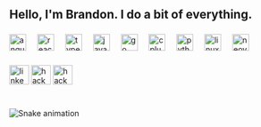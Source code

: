<h2 align="left">Hello, I'm Brandon.   I do a bit of everything.</h2>

###

<!-- <div align="left"> -->
<!--   <img src="https://github-readme-stats.vercel.app/api/top-langs?username=gregoriB&locale=en&hide_title=false&layout=compact&card_width=320&langs_count=5&theme=dracula&hide_border=false" height="150" alt="languages graph"  /> -->
<!-- <img src="https://github-readme-stats.vercel.app/api?username=gregoriB&hide_title=false&hide_rank=true&show_icons=true&include_all_commits=true&count_private=true&disable_animations=false&theme=dracula&locale=en&hide_border=false" height="150" alt="stats graph"  /> -->
<!--   <img src="https://streak-stats.demolab.com?user=gregoriB&locale=en&mode=daily&theme=dracula&hide_border=false&border_radius=5" height="150" alt="streak graph"  /> -->
<!-- </div> -->

###


###

<div align="left">
  <img title="Angular" src="https://angular.io/assets/images/logos/angular/angular.svg" height="30" alt="angular logo"  />
  <img width="12" />
  <img title="React" src="https://cdn.jsdelivr.net/gh/devicons/devicon/icons/react/react-original.svg" height="30" alt="react logo"  />
  <img width="12" />
  <img title="TypeScript" src="https://cdn.jsdelivr.net/gh/devicons/devicon/icons/typescript/typescript-original.svg" height="30" alt="typescript logo"  />
  <img width="12" />
  <img title="JavaScript" src="https://cdn.jsdelivr.net/gh/devicons/devicon/icons/javascript/javascript-original.svg" height="30" alt="javascript logo"  />
  <img width="12" />
  <img title="Go" src="https://cdn.jsdelivr.net/npm/@programming-languages-logos/go@0.0.0/go_256x256.png" height="30" alt="go logo"  />
  <img width="12" />
  <img title="C++" src="https://cdn.jsdelivr.net/gh/devicons/devicon/icons/cplusplus/cplusplus-original.svg" height="30" alt="cplusplus logo"  />
  <img width="12" />
  <img title="Python" src="https://cdn.jsdelivr.net/gh/devicons/devicon/icons/python/python-original.svg" height="30" alt="python logo"  />
  <img width="12" />
  <img title="Linux" src="https://upload.wikimedia.org/wikipedia/commons/3/35/Tux.svg" height="30" alt="linux logo"  />
  <img width="12" />
  <img title="Neovim" src="https://upload.wikimedia.org/wikipedia/commons/3/3a/Neovim-mark.svg" height="30" alt="neovim logo"  />
  <img width="12" />
</div>

###

<div align="left">
  <a style="text-decoration: none !important" href="https://www.linkedin.com/in/brandon-gregori/" target="_blank">
    <img src="https://img.shields.io/static/v1?message=LinkedIn&logo=linkedin&label=&color=0077B5&logoColor=white&labelColor=&style=for-the-badge" height="35" alt="linkedin logo"  />
  </a>
  <a style="text-decoration: none !important" href="https://leetcode.com/u/gregoriB/" target="_blank">
    <img src="https://img.shields.io/static/v1?message=Leetcode&logo=leetcode&label=&color=black&logoColor=white&labelColor=&style=for-the-badge" height="35" alt="hackerrank logo"  />
  </a>
  <a style="text-decoration: none !important" href="https://www.hackerrank.com/profile/brandon_gregori" target="_blank">
    <img src="https://img.shields.io/static/v1?message=HackerRank&logo=hackerrank&label=&color=2EC866&logoColor=white&labelColor=&style=for-the-badge" height="35" alt="hackerrank logo"  />
  </a>
</div>

###

<br clear="both">
<div align="left">
<img src="https://profile-readme-generator.com/assets/snake.svg" alt="Snake animation" />
</div>

###
